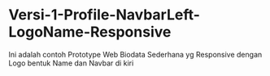# Versi-1-Profile-NavbarLeft-LogoName-Responsive
 Ini adalah contoh Prototype Web Biodata Sederhana yg Responsive dengan Logo bentuk Name dan Navbar di kiri
